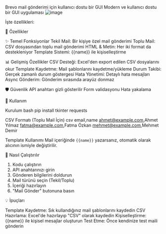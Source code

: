 Brevo mail gönderimi için kullanıcı dostu bir GUI 
Modern ve kullanıcı dostu bir GUI uygulaması
![image](https://github.com/user-attachments/assets/8a1fd1dd-ef4b-4997-b3f8-ff0be9559272)

İşte özellikleri:

 🎯 Özellikler

 ✨ Temel Fonksiyonlar
 Tekil Mail: Bir kişiye özel mail gönderimi
 Toplu Mail: CSV dosyasından toplu mail gönderimi
 HTML & Metin: Her iki format da destekleniyor
 Template Sistemi: {{name}} ile kişiselleştirme

 📊 Gelişmiş Özellikler
 CSV Desteği: Excel'den export edilen CSV dosyalarını okur
 Template Kaydetme: Mail şablonlarını kaydetme/yükleme
 Durum Takibi: Gerçek zamanlı durum göstergesi
 Hata Yönetimi: Detaylı hata mesajları
 Async Gönderim: Gönderim sırasında arayüz donmaz

 🛡️ Güvenlik
 API anahtarı gizli gösterilir
 Form validasyonu
 Hata yakalama

 📝 Kullanım

 Kurulum
bash
pip install tkinter requests


 CSV Formatı (Toplu Mail İçin)
csv
email,name
ahmet@example.com,Ahmet Yılmaz
fatma@example.com,Fatma Özkan
mehmet@example.com,Mehmet Demir


 Template Kullanımı
Mail içeriğinde `{{name}}` yazarsanız, otomatik olarak alıcının ismiyle değiştirilir.

 🚀 Nasıl Çalıştırılır

1. Kodu çalıştırın
2. API anahtarınızı girin
3. Gönderen bilgilerini doldurun
4. Mail türünü seçin (Tekil/Toplu)
5. İçeriği hazırlayın
6. "Mail Gönder" butonuna basın

 💡 İpuçları

 Template Kaydetme: Sık kullandığınız mail şablonlarını kaydedin
 CSV Hazırlama: Excel'de hazırlayıp "CSV" olarak kaydedin
 Kişiselleştirme: {{name}} ile kişisel mesajlar oluşturun
 Test Etme: Önce kendinize test maili gönderin
